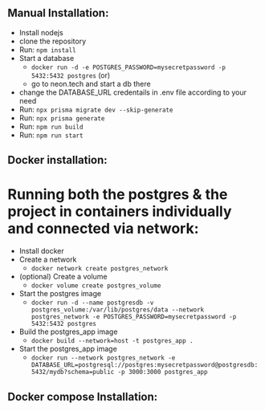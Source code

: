 ## Manual Installation:
 - Install nodejs
 - clone the repository
 - Run: `npm install`
 - Start a database
    - `docker run -d -e POSTGRES_PASSWORD=mysecretpassword -p 5432:5432 postgres`
    (or)
    - go to neon.tech and start a db there
 - change the DATABASE_URL credentails in .env file according to your need
 - Run: `npx prisma migrate dev --skip-generate`
 - Run: `npx prisma generate`
 - Run: `npm run build`
 - Run: `npm run start`

## Docker installation:
 # Running both the postgres & the project in containers individually and connected via network:
  - Install docker
  - Create a network
    - `docker network create postgres_network`
  - (optional) Create a volume
    - `docker volume create postgres_volume`
  - Start the postgres image
    - `docker run -d --name postgresdb -v postgres_volume:/var/lib/postgres/data --network postgres_network -e POSTGRES_PASSWORD=mysecretpassword -p 5432:5432 postgres`
  - Build the postgres_app image
    - `docker build --network=host -t postgres_app .`
  - Start the postgres_app image
    - `docker run --network postgres_network -e DATABASE_URL=postgresql://postgres:mysecretpassword@postgresdb:5432/mydb?schema=public -p 3000:3000 postgres_app`

## Docker compose Installation: